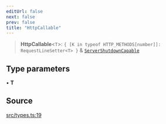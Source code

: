 ```yaml
---
editUrl: false
next: false
prev: false
title: "HttpCallable"
---
```


> **HttpCallable**\<`T`\>: `{ [K in typeof HTTP_METHODS[number]]: RequestLineSetter<T> }` & [`ServerShutdownCapable`](ServerShutdownCapable.md)

## Type parameters

• **T**

## Source

[src/types.ts:19](https://github.com/eddienubes/sagetest/blob/bd07613/src/types.ts#L19)
